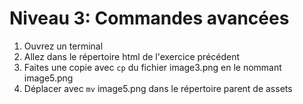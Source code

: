# Niveau 3: Commandes avancées

1. Ouvrez un terminal
2. Allez dans le répertoire html de l'exercice précédent
3. Faites une copie avec `cp` du fichier image3.png en le nommant image5.png
4. Déplacer avec `mv` image5.png dans le répertoire parent de assets
